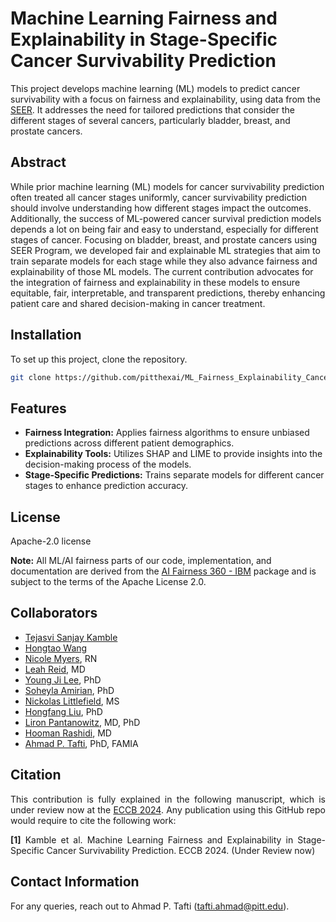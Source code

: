 # Machine Learning Fairness and Explainability in Stage-Specific Cancer Survivability Prediction

This project develops machine learning (ML) models to predict cancer survivability with a focus on fairness and explainability, using data from the <a href="https://seer.cancer.gov/data/" target="_blank">SEER</a>. It addresses the need for tailored predictions that consider the different stages of several cancers, particularly bladder, breast, and prostate cancers.

## Abstract

While prior machine learning (ML) models for cancer survivability prediction often treated all cancer stages uniformly, cancer survivability prediction should involve understanding how different stages impact the outcomes. Additionally, the success of ML-powered cancer survival prediction models depends a lot on being fair and easy to understand, especially for different stages of cancer. Focusing on bladder, breast, and prostate cancers using SEER Program, we developed  fair and explainable ML strategies that aim to train separate models for each stage while they also advance fairness and explainability of those ML models. The current contribution advocates for the integration of fairness and explainability in these models to ensure equitable, fair, interpretable, and transparent predictions, thereby enhancing patient care and shared decision-making in cancer treatment.



## Installation

To set up this project, clone the repository.

```bash
git clone https://github.com/pitthexai/ML_Fairness_Explainability_Cancer_Survivability.git
```

## Features
+ <strong>Fairness Integration:</strong> Applies fairness algorithms to ensure unbiased predictions across different patient demographics. <br>
+ <strong>Explainability Tools:</strong> Utilizes SHAP and LIME to provide insights into the decision-making process of the models. <br>
+ <strong>Stage-Specific Predictions:</strong> Trains separate models for different cancer stages to enhance prediction accuracy.


## License
Apache-2.0 license
<p><strong>Note:</strong> All ML/AI fairness parts of our code, implementation, and documentation are derived from the <a href="https://aif360.res.ibm.com/" target="_blank">AI Fairness 360 - IBM</a> package and is subject to the terms of the Apache License 2.0.</p>

## Collaborators
+ <a href="" target="_blank">Tejasvi Sanjay Kamble</a>
+ <a href="" target="_blank">Hongtao Wang</a>
+ <a href="" target="_blank">Nicole Myers</a>, RN
+ <a href="" target="_blank">Leah Reid</a>, MD
+ <a href="https://www.nursing.pitt.edu/person/young-ji-lee" target="_blank">Young Ji Lee</a>, PhD
+ <a href="https://amiielab.github.io" target="_blank">Soheyla Amirian</a>, PhD
+ <a href="https://littlefieldnick.github.io/" target="_blank">Nickolas Littlefield</a>, MS
+ <a href="https://sbmi.uth.edu/faculty-and-staff/hongfang-liu.htm" target="_blank">Hongfang Liu</a>, PhD
+ <a href="https://pitthexai.github.io/people.html" target="_blank">Liron Pantanowitz</a>, MD, PhD
+ <a href="https://www.pitt.edu/pittwire/accolades-honors/hooman-rashidi-becomes-associate-dean-ai-medicine" target="_blank">Hooman Rashidi</a>, MD
+ <a href="https://pitthexai.github.io" target="_blank">Ahmad P. Tafti</a>, PhD, FAMIA

## Citation
<p align="justify">This contribution is fully explained in the following manuscript, which is under review now at the <a href="https://eccb2024.fi/" target="_blank">ECCB 2024</a>. Any publication using this GitHub repo would require to cite the following work:
<p align="justify">
<strong>[1]</strong> Kamble et al. Machine Learning Fairness and Explainability in Stage-Specific Cancer Survivability Prediction. ECCB 2024. (Under Review now)</p>

## Contact Information
For any queries, reach out to Ahmad P. Tafti (tafti.ahmad@pitt.edu).
